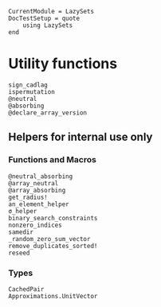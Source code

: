 ```@meta
CurrentModule = LazySets
DocTestSetup = quote
    using LazySets
end
```

# Utility functions

```@docs
sign_cadlag
ispermutation
@neutral
@absorbing
@declare_array_version
```

## Helpers for internal use only

### Functions and Macros

```@docs
@neutral_absorbing
@array_neutral
@array_absorbing
get_radius!
an_element_helper
σ_helper
binary_search_constraints
nonzero_indices
samedir
_random_zero_sum_vector
remove_duplicates_sorted!
reseed
```

### Types

```@docs
CachedPair
Approximations.UnitVector
```
